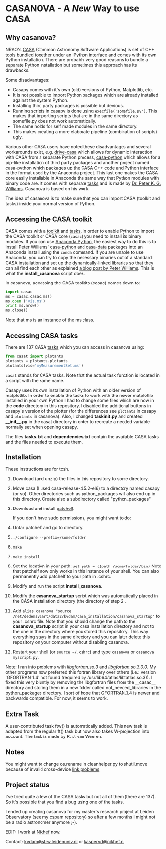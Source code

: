 CASANOVA - A *New* Way to use CASA
================================

Why casanova?
---------------------
NRAO's [CASA](https://casa.nrao.edu/docs/UserMan/UserMan.html) (Common Astronomy Software Applications) is set of C++ tools bundled together under an iPython interface and comes with its own Python installation. There are probably very good reasons to bundle a separate Python installation but sometimes this approach has its drawbacks.

Some disadvantages:
- Casapy comes with it's own (old) versions of Python, Matplotlib, etc.
- It is not possible to import Python packages which are already installed against the system Python.
- Installing third party packages is possible but devious.
- Running scripts in casapy is done using `execfile('somefile.py')`. This makes that importing scripts that are in the same directory as somefile.py does not work automatically.
- The same holds for self made modules in the same directory.
- This makes creating a more elaborate pipeline (combination of scripts) ugly.

Various other CASA users have noted these disadvantages and several workarounds exist, e.g. [drive-casa](http://drive-casa.readthedocs.org/en/latest/introduction.html) which allows for dynamic interaction with CASA from a separate Python process, [casa-python](https://github.com/radio-astro-tools/casa-python) which allows for a pip-like installation of third party packages and another project named [casa-python](https://anaconda.org/pkgw/casa-python) which packages up the CASA C++ code and Python interface in the format used by the Anaconda project. This last one makes the CASA core easily installable in Anaconda the same way that Python modules with binary code are. It comes with separate [tasks](https://github.com/pkgw/pwkit/blob/master/pwkit/environments/casa/tasks.py) and is made by [Dr. Peter K. G. Williams](https://newton.cx/~peter/about-me/). Casanova is based on his work.

The idea of casanova is to make sure that you can import CASA (toolkit and tasks) inside your normal version of Python.

Accessing the CASA toolkit
--------------------------
CASA comes with a [toolkit](https://casa.nrao.edu/docs/CasaRef/CasaRef.html) and [tasks](https://casa.nrao.edu/docs/TaskRef/TaskRef.html). In order to enable Python to import the CASA toolkit or CASA core (`casac`) you need to install its binary modules. If you can use [Anaconda Python](https://docs.continuum.io/anaconda/index), the easiest way to do this is to install Peter Williams' [casa-python](https://anaconda.org/pkgw/casa-python) and [casa-data](https://anaconda.org/pkgw/casa-data) packages into an Anaconda install using the `conda` command. If you are unable to use Anaconda, you can try to copy the necessary binaries out of a standard CASA installation and set up the dynamically-linked libraries so that they can all find each other as explained [a blog post by Peter Williams](https://newton.cx/~peter/2014/02/casa-in-python-without-casapy/). This is what the **install_casanova** script does.

In casanova, accessing the CASA toolkits (casac) comes down to:
```python
import casac
ms = casac.casac.ms()
ms.open ('vis.ms')
print ms.nrow()
ms.close()
```
Note that ms is an instance of the ms class.

Accessing CASA tasks
--------------------
There are 137 CASA [tasks](https://casa.nrao.edu/docs/TaskRef/TaskRef.html) which you can access in casanova using:
```python
from casat import plotants
plotants = plotants.plotants
plotants(vis='myMeasurementSet.ms')
```
`casat` stands for CASA tasks. Note that the actual task function is located in a script with the same name.

Casapy uses its own installation of Python with an older version of matplotlib. In order to enable the tasks to work with the newer matplotlib installed in your own Python I had to change some files which are now in the **code** directory in this repository. I disabled the additional buttons in casapy's version of the plotter (for the differences see `plotants` in casapy and `plotants` in casanova). Also, I changed **taskinit.py** and created **\_\_init\_\_.py** in the casat directory in order to recreate a needed variable normally set when opening casapy.

The files **tasks.txt** and **dependencies.txt** contain the available CASA tasks and the files needed to execute them.

Installation
------------
These instructions are for tcsh.

1. Download (and unzip) the files in this repository to some directory.

2. Move casa (I used casa-release-4.5.2-el6) to a directory named casapy (or so). Other directories such as python_packages will also end up in this directory. Create also a subdirectory called "python_packages"

3. Download and install [patchelf](http://nixos.org/patchelf.html).

   If you don't have sudo permissions, you might want to do:
  1. Untar patchelf and go to directory.
  2. `./configure --prefix=/some/folder`
  3. `make`
  4. `make install`
  5. Set the location in your path: `set path = ($path /some/folder/bin)` Note that patchelf now only works in this instance of your shell. You can also permanently add patchelf to your path in .cshrc.

4. Modify and run the script **install_casanova**.

5. Modify the **casanova_startup** script which was automatically placed in the CASA installation directory (the directory of step 2).

6. Add `alias casanova "source /net/dedemsvaart/data2/kvdam/casa_installation/casanova_startup"` to your .cshrc file. Note that you should change the path to the **casanova_startup** script in your casa installation directory and not to the one in the directory where you stored this repository. This way everything stays in the same directory and you can later delete this repository on your computer without disabling casanova.

7. Restart your shell (or `source ~/.cshrc`) and type `casanova` or `casanova myscript.py`.

Note: I ran into problems with *libgfortran.so.3* and *libgfortran.so.3.0.0*. My other programs now preferred this fortran library over others (i.e.: version `GFORTRAN_1.4' not found (required by /usr/lib64/atlas/libtatlas.so.3)). I fixed this very bluntly by removing the libgfortran files from the \_\_casac\_\_ directory and storing them in a new folder called not_needed_libraries in the python_packages directory. I sort of hope that GFORTRAN_1.4 is newer and backwards compatible. For now, it seems to work.

Extra Task
----------
A user-contributed task ftw() is automatically added. This new task is adapted from the regular ft() task but now also takes W-projection into account. The task is made by R. J. van Weeren.

Notes
-----
You might want to change os.rename in cleanhelper.py to shutil.move because of invalid cross-device [link problems](https://docs.python.org/2/library/os.html#os.rename)

Project status
--------------
I've tried quite a few of the CASA tasks but not all of them (there are 137). So it's possible that you find a bug using one of the tasks.

I ended up creating casanova for my master's research project at Leiden Observatory (see my cspam repository) so after a few months I might not be a radio astronomer anymore ;-).

EDIT: I work at [Nikhef](http://www.nikhef.nl/) now.

Contact: kvdam@strw.leidenuniv.nl or kaspervd@nikhef.nl
